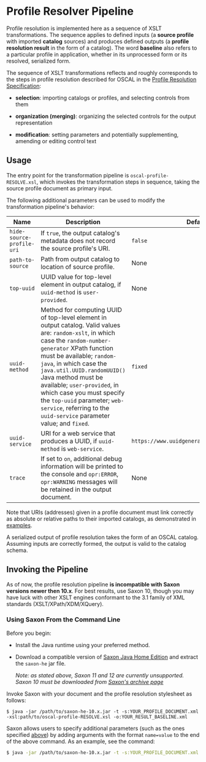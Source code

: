 # Profile Resolver Pipeline

Profile resolution is implemented here as a sequence of XSLT transformations. The sequence applies to defined inputs (a **source profile** with imported **catalog** sources) and produces defined outputs (a **profile resolution result** in the form of a catalog). The word **baseline** also refers to a particular profile in application, whether in its unprocessed form or its resolved, serialized form.

The sequence of XSLT transformations reflects and roughly corresponds to the steps in profile resolution described for OSCAL in the [Profile Resolution Specification](https://pages.nist.gov/OSCAL/concepts/processing/profile-resolution/):

- **selection**: importing catalogs or profiles, and selecting controls from them

- **organization (merging)**: organizing the selected controls for the output representation

- **modification**: setting parameters and potentially supplementing, amending or editing control text

## Usage

The entry point for the transformation pipeline is `oscal-profile-RESOLVE.xsl`, which invokes the transformation steps in sequence, taking the source profile document as primary input.

The following additional parameters can be used to modify the transformation pipeline's behavior:

| Name                      | Description                                                                                                                                                                                                                                                                                                                                                                                                                           | Default                                      |
| ------------------------- | ------------------------------------------------------------------------------------------------------------------------------------------------------------------------------------------------------------------------------------------------------------------------------------------------------------------------------------------------------------------------------------------------------------------------------------- | -------------------------------------------- |
| `hide-source-profile-uri` | If `true`, the output catalog's metadata does not record the source profile's URI.                                                                                                                                                                                                                                                                                                                                                    | `false`                                      |
| `path-to-source`          | Path from output catalog to location of source profile.                                                                                                                                                                                                                                                                                                                                                                               | None                                         |
| `top-uuid`                | UUID value for top-level element in output catalog, if `uuid-method` is `user-provided`.                                                                                                                                                                                                                                                                                                                                              | None                                         |
| `uuid-method`             | Method for computing UUID of top-level element in output catalog. Valid values are: `random-xslt`, in which case the `random-number-generator` XPath function must be available; `random-java`, in which case the `java.util.UUID.randomUUID()` Java method must be available; `user-provided`, in which case you must specify the `top-uuid` parameter; `web-service`, referring to the `uuid-service` parameter value; and `fixed`. | `fixed`                                      |
| `uuid-service`            | URI for a web service that produces a UUID, if `uuid-method` is `web-service`.                                                                                                                                                                                                                                                                                                                                                        | `https://www.uuidgenerator.net/api/version4` |
| `trace`                   | If set to `on`, additional debug information will be printed to the console and `opr:ERROR`, `opr:WARNING` messages will be retained in the output document.                                                                                                                                                                                                                                                                          | None                                         |

Note that URIs (addresses) given in a profile document must link correctly as absolute or relative paths to their imported catalogs, as demonstrated in [examples](../../../specifications/profile-resolution/profile-resolution-examples).

A serialized output of profile resolution takes the form of an OSCAL catalog. Assuming inputs are correctly formed, the output is valid to the catalog schema.

## Invoking the Pipeline

As of now, the profile resolution pipeline **is incompatible with Saxon versions newer then 10.x**. For best results, use Saxon 10, though you may have luck with other XSLT engines conformant to the 3.1 family of XML standards (XSLT/XPath/XDM/XQuery).

### Using Saxon From the Command Line

Before you begin:

- Install the Java runtime using your preferred method.
- Download a compatible version of [Saxon Java Home Edition](https://www.saxonica.com/download/java.xml) and extract the `saxon-he` jar file.

  _Note: as stated above, Saxon 11 and 12 are currently unsupported. Saxon 10 must be downloaded from [Saxon's archive page](https://www.saxonica.com/products/archive.xml)_

Invoke Saxon with your document and the profile resolution stylesheet as follows:

```
$ java -jar /path/to/saxon-he-10.x.jar -t -s:YOUR_PROFILE_DOCUMENT.xml -xsl:path/to/oscal-profile-RESOLVE.xsl -o:YOUR_RESULT_BASELINE.xml
```

Saxon allows users to specify additional parameters (such as the ones specified [above](#usage)) by adding arguments with the format `name=value` to the end of the above command. As an example, see the command:

```bash
$ java -jar /path/to/saxon-he-10.x.jar -t -s:YOUR_PROFILE_DOCUMENT.xml -xsl:path/to/oscal-profile-RESOLVE.xsl -o:YOUR_RESULT_BASELINE.xml uuid-method=random-xslt hide-source-profile-uri=true
```
